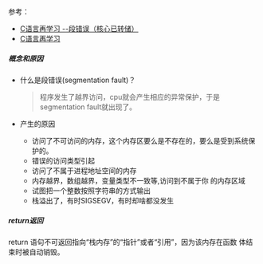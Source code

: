 参考：
- [C语言再学习 --段错误（核心已转储）](https://blog.csdn.net/qq_29350001/article/details/53780697)
- [C语言再学习](https://blog.csdn.net/qq_29350001/article/category/9267707/3) 

##### 概念和原因
- 什么是段错误(segmentation fault)？
  > 程序发生了越界访问，cpu就会产生相应的异常保护，于是segmentation fault就出现了。


- 产生的原因
  - 访问了不可访问的内存，这个内存区要么是不存在的，要么是受到系统保护的。
  - 错误的访问类型引起
  - 访问了不属于进程地址空间的内存
  - 内存越界，数组越界，变量类型不一致等,访问到不属于你  的内存区域
  - 试图把一个整数按照字符串的方式输出
  - 栈溢出了，有时SIGSEGV，有时却啥都没发生

##### return返回
return 语句不可返回指向“栈内存”的“指针”或者“引用”，因为该内存在函数
体结束时被自动销毁。









